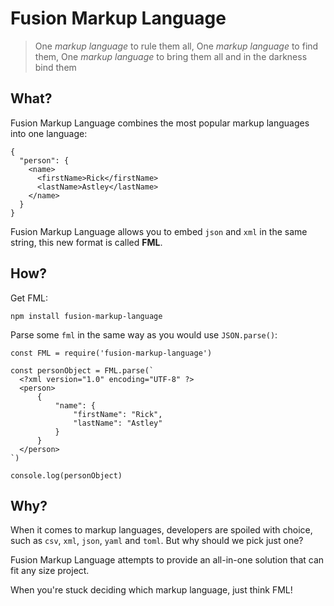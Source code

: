 # Fusion Markup Language

> One *markup language* to rule them all, One *markup language* to find them, One *markup language* to bring them all and in the darkness bind them

## What?

Fusion Markup Language combines the most popular markup languages into one language:

```fml
{
  "person": {
    <name>
      <firstName>Rick</firstName>
      <lastName>Astley</lastName>
    </name>
  }
}
```

Fusion Markup Language allows you to embed `json` and `xml` in the same string, this new format is called **FML**.

## How?

Get FML:

```
npm install fusion-markup-language
```

Parse some `fml` in the same way as you would use `JSON.parse()`:

```
const FML = require('fusion-markup-language')

const personObject = FML.parse(`
  <?xml version="1.0" encoding="UTF-8" ?>
  <person>
      {
          "name": {
              "firstName": "Rick",
              "lastName": "Astley"
          }
      }
  </person>
`)

console.log(personObject)
```

## Why?

When it comes to markup languages, developers are spoiled with choice, such as `csv`, `xml`, `json`, `yaml` and `toml`. But why should we pick just one?

Fusion Markup Language attempts to provide an all-in-one solution that can fit any size project.

When you're stuck deciding which markup language, just think FML!

